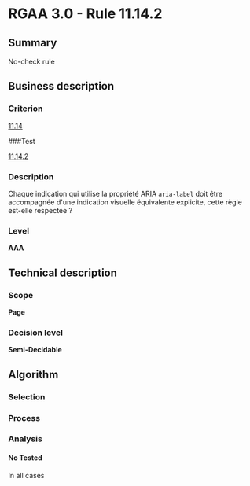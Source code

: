 # RGAA 3.0 -  Rule 11.14.2

## Summary

No-check rule

## Business description

### Criterion

[11.14](http://references.modernisation.gouv.fr/referentiel-technique-0#crit-11-14)

###Test

[11.14.2](http://disic.github.io/rgaa_referentiel_en/RGAA3.0_Criteria_English_version_v1.html#test-11-14-2)

### Description

Chaque indication qui utilise la propri&eacute;t&eacute; ARIA `aria-label` doit &ecirc;tre accompagn&eacute;e d'une indication visuelle &eacute;quivalente explicite, cette r&egrave;gle est-elle respect&eacute;e ?

### Level

**AAA**

## Technical description

### Scope

**Page**

### Decision level

**Semi-Decidable**

## Algorithm

### Selection

### Process

### Analysis

#### No Tested 

In all cases

